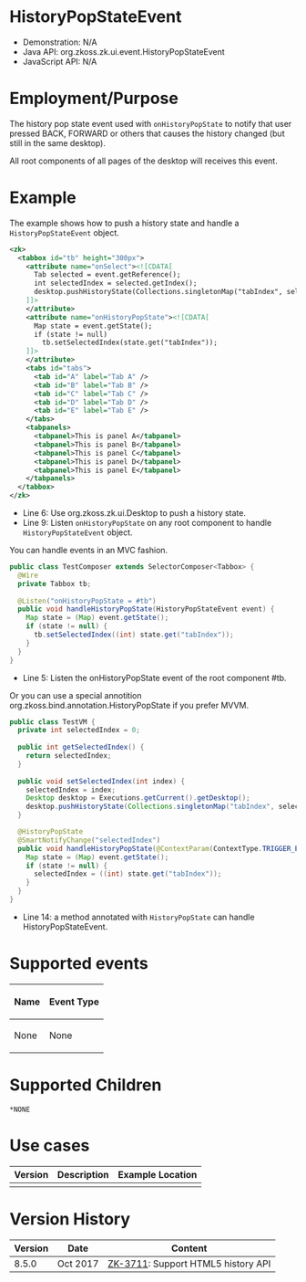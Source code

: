 

# HistoryPopStateEvent

- Demonstration: N/A
- Java API:
  <javadoc>org.zkoss.zk.ui.event.HistoryPopStateEvent</javadoc>
- JavaScript API: N/A

# Employment/Purpose

The history pop state event used with `onHistoryPopState` to notify that
user pressed BACK, FORWARD or others that causes the history changed
(but still in the same desktop).

All root components of all pages of the desktop will receives this
event.

# Example

The example shows how to push a history state and handle a
`HistoryPopStateEvent` object.

```xml
<zk>
  <tabbox id="tb" height="300px">
    <attribute name="onSelect"><![CDATA[
      Tab selected = event.getReference();
      int selectedIndex = selected.getIndex();
      desktop.pushHistoryState(Collections.singletonMap("tabIndex", selectedIndex), "", "/" + selectedIndex);
    ]]>
    </attribute>
    <attribute name="onHistoryPopState"><![CDATA[
      Map state = event.getState();
      if (state != null)
        tb.setSelectedIndex(state.get("tabIndex"));
    ]]>
    </attribute>
    <tabs id="tabs">
      <tab id="A" label="Tab A" />
      <tab id="B" label="Tab B" />
      <tab id="C" label="Tab C" />
      <tab id="D" label="Tab D" />
      <tab id="E" label="Tab E" />
    </tabs>
    <tabpanels>
      <tabpanel>This is panel A</tabpanel>
      <tabpanel>This is panel B</tabpanel>
      <tabpanel>This is panel C</tabpanel>
      <tabpanel>This is panel D</tabpanel>
      <tabpanel>This is panel E</tabpanel>
    </tabpanels>
  </tabbox>
</zk>
```

- Line 6: Use
  <javadoc class="true"  method="pushHistoryState(java.lang.Object,java.lang.String,java.lang.String)">org.zkoss.zk.ui.Desktop</javadoc>
  to push a history state.
- Line 9: Listen `onHistoryPopState` on any root component to handle
  `HistoryPopStateEvent` object.

You can handle events in an MVC fashion.

```java
public class TestComposer extends SelectorComposer<Tabbox> {
  @Wire
  private Tabbox tb;
  
  @Listen("onHistoryPopState = #tb")
  public void handleHistoryPopState(HistoryPopStateEvent event) {
    Map state = (Map) event.getState();
    if (state != null) {
      tb.setSelectedIndex((int) state.get("tabIndex"));
    }
  }
}
```

- Line 5: Listen the onHistoryPopState event of the root component \#tb.

Or you can use a special annotition
<javadoc type="interface">org.zkoss.bind.annotation.HistoryPopState</javadoc>
if you prefer MVVM.

```java
public class TestVM {
  private int selectedIndex = 0;
  
  public int getSelectedIndex() {
    return selectedIndex;
  }
  
  public void setSelectedIndex(int index) {
    selectedIndex = index;
    Desktop desktop = Executions.getCurrent().getDesktop();
    desktop.pushHistoryState(Collections.singletonMap("tabIndex", selectedIndex), "", "/" + selectedIndex);
  }

  @HistoryPopState
  @SmartNotifyChange("selectedIndex")
  public void handleHistoryPopState(@ContextParam(ContextType.TRIGGER_EVENT) HistoryPopStateEvent event) {
    Map state = (Map) event.getState();
    if (state != null) {
      selectedIndex = ((int) state.get("tabIndex"));
    }
  }
}
```

- Line 14: a method annotated with `HistoryPopState` can handle
  HistoryPopStateEvent.

# Supported events

<table>
<thead>
<tr class="header">
<th><center>
<p>Name</p>
</center></th>
<th><center>
<p>Event Type</p>
</center></th>
</tr>
</thead>
<tbody>
<tr class="odd">
<td><p>None</p></td>
<td><p>None</p></td>
</tr>
</tbody>
</table>

# Supported Children

`*NONE`

# Use cases

| Version | Description | Example Location |
|---------|-------------|------------------|
|         |             |                  |

# Version History

| Version | Date     | Content                                                                       |
|---------|----------|-------------------------------------------------------------------------------|
| 8.5.0   | Oct 2017 | [ZK-3711](http://tracker.zkoss.org/browse/ZK-3711): Support HTML5 history API |


